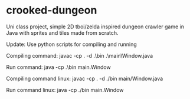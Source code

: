 # crooked-dungeon
Uni class project, simple 2D tboi/zelda inspired dungeon crawler game in Java with sprites and tiles made from scratch.   

Update: Use python scripts for compiling and running

Compiling command:
javac -cp . -d .\bin .\main\Window.java

Run command:
java -cp .\bin main.Window

Compiling command linux:
javac -cp . -d ./bin main/Window.java

Run command linux:
 java -cp ./bin main.Window
